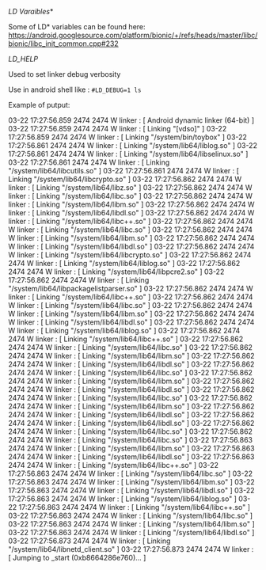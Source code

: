 **LD* Varaibles**

Some of LD* variables can be found here:
https://android.googlesource.com/platform/bionic/+/refs/heads/master/libc/bionic/libc_init_common.cpp#232


*LD_HELP*

Used to set linker debug verbosity

Use in android shell like :
`#LD_DEBUG=1 ls`

Example of putput:

03-22 17:27:56.859  2474  2474 W linker  : [ Android dynamic linker (64-bit) ]
03-22 17:27:56.859  2474  2474 W linker  : [ Linking "[vdso]" ]
03-22 17:27:56.859  2474  2474 W linker  : [ Linking "/system/bin/toybox" ]
03-22 17:27:56.861  2474  2474 W linker  : [ Linking "/system/lib64/liblog.so" ]
03-22 17:27:56.861  2474  2474 W linker  : [ Linking "/system/lib64/libselinux.so" ]
03-22 17:27:56.861  2474  2474 W linker  : [ Linking "/system/lib64/libcutils.so" ]
03-22 17:27:56.861  2474  2474 W linker  : [ Linking "/system/lib64/libcrypto.so" ]
03-22 17:27:56.862  2474  2474 W linker  : [ Linking "/system/lib64/libz.so" ]
03-22 17:27:56.862  2474  2474 W linker  : [ Linking "/system/lib64/libc.so" ]
03-22 17:27:56.862  2474  2474 W linker  : [ Linking "/system/lib64/libm.so" ]
03-22 17:27:56.862  2474  2474 W linker  : [ Linking "/system/lib64/libdl.so" ]
03-22 17:27:56.862  2474  2474 W linker  : [ Linking "/system/lib64/libc++.so" ]
03-22 17:27:56.862  2474  2474 W linker  : [ Linking "/system/lib64/libc.so" ]
03-22 17:27:56.862  2474  2474 W linker  : [ Linking "/system/lib64/libm.so" ]
03-22 17:27:56.862  2474  2474 W linker  : [ Linking "/system/lib64/libdl.so" ]
03-22 17:27:56.862  2474  2474 W linker  : [ Linking "/system/lib64/libcrypto.so" ]
03-22 17:27:56.862  2474  2474 W linker  : [ Linking "/system/lib64/liblog.so" ]
03-22 17:27:56.862  2474  2474 W linker  : [ Linking "/system/lib64/libpcre2.so" ]
03-22 17:27:56.862  2474  2474 W linker  : [ Linking "/system/lib64/libpackagelistparser.so" ]
03-22 17:27:56.862  2474  2474 W linker  : [ Linking "/system/lib64/libc++.so" ]
03-22 17:27:56.862  2474  2474 W linker  : [ Linking "/system/lib64/libc.so" ]
03-22 17:27:56.862  2474  2474 W linker  : [ Linking "/system/lib64/libm.so" ]
03-22 17:27:56.862  2474  2474 W linker  : [ Linking "/system/lib64/libdl.so" ]
03-22 17:27:56.862  2474  2474 W linker  : [ Linking "/system/lib64/liblog.so" ]
03-22 17:27:56.862  2474  2474 W linker  : [ Linking "/system/lib64/libc++.so" ]
03-22 17:27:56.862  2474  2474 W linker  : [ Linking "/system/lib64/libc.so" ]
03-22 17:27:56.862  2474  2474 W linker  : [ Linking "/system/lib64/libm.so" ]
03-22 17:27:56.862  2474  2474 W linker  : [ Linking "/system/lib64/libdl.so" ]
03-22 17:27:56.862  2474  2474 W linker  : [ Linking "/system/lib64/libc.so" ]
03-22 17:27:56.862  2474  2474 W linker  : [ Linking "/system/lib64/libm.so" ]
03-22 17:27:56.862  2474  2474 W linker  : [ Linking "/system/lib64/libdl.so" ]
03-22 17:27:56.862  2474  2474 W linker  : [ Linking "/system/lib64/libc.so" ]
03-22 17:27:56.862  2474  2474 W linker  : [ Linking "/system/lib64/libm.so" ]
03-22 17:27:56.862  2474  2474 W linker  : [ Linking "/system/lib64/libdl.so" ]
03-22 17:27:56.862  2474  2474 W linker  : [ Linking "/system/lib64/libdl.so" ]
03-22 17:27:56.862  2474  2474 W linker  : [ Linking "/system/lib64/libc.so" ]
03-22 17:27:56.862  2474  2474 W linker  : [ Linking "/system/lib64/libc.so" ]
03-22 17:27:56.863  2474  2474 W linker  : [ Linking "/system/lib64/libm.so" ]
03-22 17:27:56.863  2474  2474 W linker  : [ Linking "/system/lib64/libdl.so" ]
03-22 17:27:56.863  2474  2474 W linker  : [ Linking "/system/lib64/libc++.so" ]
03-22 17:27:56.863  2474  2474 W linker  : [ Linking "/system/lib64/libc.so" ]
03-22 17:27:56.863  2474  2474 W linker  : [ Linking "/system/lib64/libm.so" ]
03-22 17:27:56.863  2474  2474 W linker  : [ Linking "/system/lib64/libdl.so" ]
03-22 17:27:56.863  2474  2474 W linker  : [ Linking "/system/lib64/liblog.so" ]
03-22 17:27:56.863  2474  2474 W linker  : [ Linking "/system/lib64/libc++.so" ]
03-22 17:27:56.863  2474  2474 W linker  : [ Linking "/system/lib64/libc.so" ]
03-22 17:27:56.863  2474  2474 W linker  : [ Linking "/system/lib64/libm.so" ]
03-22 17:27:56.863  2474  2474 W linker  : [ Linking "/system/lib64/libdl.so" ]
03-22 17:27:56.873  2474  2474 W linker  : [ Linking "/system/lib64/libnetd_client.so" ]
03-22 17:27:56.873  2474  2474 W linker  : [ Jumping to _start (0xb8664286e760)... ]

